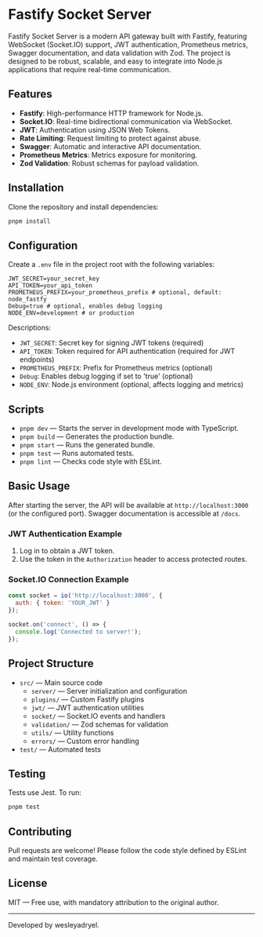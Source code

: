 
# Fastify Socket Server

Fastify Socket Server is a modern API gateway built with Fastify, featuring WebSocket (Socket.IO) support, JWT authentication, Prometheus metrics, Swagger documentation, and data validation with Zod. The project is designed to be robust, scalable, and easy to integrate into Node.js applications that require real-time communication.

## Features

- **Fastify**: High-performance HTTP framework for Node.js.
- **Socket.IO**: Real-time bidirectional communication via WebSocket.
- **JWT**: Authentication using JSON Web Tokens.
- **Rate Limiting**: Request limiting to protect against abuse.
- **Swagger**: Automatic and interactive API documentation.
- **Prometheus Metrics**: Metrics exposure for monitoring.
- **Zod Validation**: Robust schemas for payload validation.

## Installation

Clone the repository and install dependencies:

```sh
pnpm install
```


## Configuration

Create a `.env` file in the project root with the following variables:

```
JWT_SECRET=your_secret_key
API_TOKEN=your_api_token
PROMETHEUS_PREFIX=your_prometheus_prefix # optional, default: node_fastfy
Debug=true # optional, enables debug logging
NODE_ENV=development # or production
```

Descriptions:
- `JWT_SECRET`: Secret key for signing JWT tokens (required)
- `API_TOKEN`: Token required for API authentication (required for JWT endpoints)
- `PROMETHEUS_PREFIX`: Prefix for Prometheus metrics (optional)
- `Debug`: Enables debug logging if set to 'true' (optional)
- `NODE_ENV`: Node.js environment (optional, affects logging and metrics)

## Scripts

- `pnpm dev` — Starts the server in development mode with TypeScript.
- `pnpm build` — Generates the production bundle.
- `pnpm start` — Runs the generated bundle.
- `pnpm test` — Runs automated tests.
- `pnpm lint` — Checks code style with ESLint.

## Basic Usage

After starting the server, the API will be available at `http://localhost:3000` (or the configured port). Swagger documentation is accessible at `/docs`.

### JWT Authentication Example

1. Log in to obtain a JWT token.
2. Use the token in the `Authorization` header to access protected routes.

### Socket.IO Connection Example

```js
const socket = io('http://localhost:3000', {
  auth: { token: 'YOUR_JWT' }
});

socket.on('connect', () => {
  console.log('Connected to server!');
});
```

## Project Structure

- `src/` — Main source code
  - `server/` — Server initialization and configuration
  - `plugins/` — Custom Fastify plugins
  - `jwt/` — JWT authentication utilities
  - `socket/` — Socket.IO events and handlers
  - `validation/` — Zod schemas for validation
  - `utils/` — Utility functions
  - `errors/` — Custom error handling
- `test/` — Automated tests

## Testing

Tests use Jest. To run:

```sh
pnpm test
```

## Contributing

Pull requests are welcome! Please follow the code style defined by ESLint and maintain test coverage.

## License

MIT — Free use, with mandatory attribution to the original author.

---

Developed by wesleyadryel.
